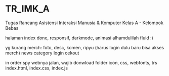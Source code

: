 # TR_IMK_A
Tugas Rancang Asistensi Interaksi Manusia &amp; Komputer Kelas A - Kelompok Bebas

halaman index done, responsif, darkmode, animasi alhamdulilah fluid :)

yg kurang merch: foto, desc, komen, ripyu (harus login dulu baru bisa akses merch) news category login cekout

in order spy webnya jalan, wajib donwload folder icon, css, webfonts, trs index.html, index.css, index.js
